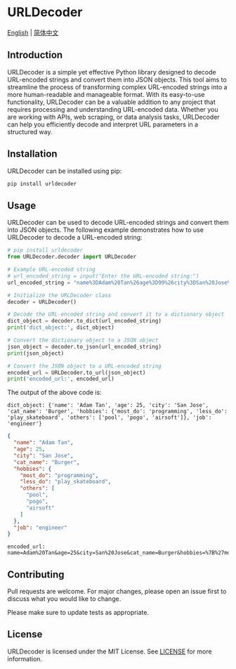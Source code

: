 # URLDecoder

[English](./README.md) | [简体中文](./README_ZH.md)

## Introduction

URLDecoder is a simple yet effective Python library designed to decode URL-encoded strings and convert them into JSON objects. This tool aims to streamline the process of transforming complex URL-encoded strings into a more human-readable and manageable format. With its easy-to-use functionality, URLDecoder can be a valuable addition to any project that requires processing and understanding URL-encoded data. Whether you are working with APIs, web scraping, or data analysis tasks, URLDecoder can help you efficiently decode and interpret URL parameters in a structured way.

## Installation

URLDecoder can be installed using pip:

```bash
pip install urldecoder
```

## Usage

URLDecoder can be used to decode URL-encoded strings and convert them into JSON objects. The following example demonstrates how to use URLDecoder to decode a URL-encoded string:

```python
# pip install urldecoder
from URLDecoder.decoder import URLDecoder

# Example URL-encoded string
# url_encoded_string = input("Enter the URL-encoded string:")
url_encoded_string = "name%3DAdam%20Tan%26age%3D99%26city%3DSan%20Jose%26cat_name%3DBurger%26hobbies%3D%7B%22most_do%22%3A%20%22programming%22%2C%20%22less_do%22%3A%20%22play_skateboard%22%2C%20%22others%22%3A%20%5B%22pool%22%2C%20%22pogo%22%2C%20%22airsoft%22%5D%7D%26job%3Dengineer"

# Initialize the URLDecoder class
decoder = URLDecoder()

# Decode the URL-encoded string and convert it to a dictionary object
dict_object = decoder.to_dict(url_encoded_string)
print('dict_object:', dict_object)

# Convert the dictionary object to a JSON object
json_object = decoder.to_json(url_encoded_string)
print(json_object)

# Convert the JSON object to a URL-encoded string
encoded_url = URLDecoder.to_url(json_object)
print('encoded_url:', encoded_url)
```

The output of the above code is:

```dict
dict_object: {'name': 'Adam Tan', 'age': 25, 'city': 'San Jose', 'cat_name': 'Burger', 'hobbies': {'most_do': 'programming', 'less_do': 'play_skateboard', 'others': ['pool', 'pogo', 'airsoft']}, 'job': 'engineer'}
```

```json
{
  "name": "Adam Tan",
  "age": 25,
  "city": "San Jose",
  "cat_name": "Burger",
  "hobbies": {
    "most_do": "programming",
    "less_do": "play_skateboard",
    "others": [
      "pool",
      "pogo",
      "airsoft"
    ]
  },
  "job": "engineer"
}
```

```url
encoded_url: name=Adam%20Tan&age=25&city=San%20Jose&cat_name=Burger&hobbies=%7B%27most_do%27%3A%20%27programming%27%2C%20%27less_do%27%3A%20%27play_skateboard%27%2C%20%27others%27%3A%20%5B%27pool%27%2C%20%27pogo%27%2C%20%27airsoft%27%5D%7D&job=engineer
```

## Contributing

Pull requests are welcome. For major changes, please open an issue first to discuss what you would like to change.

Please make sure to update tests as appropriate.

## License

URLDecoder is licensed under the MIT License. See [LICENSE](LICENSE) for more information.
